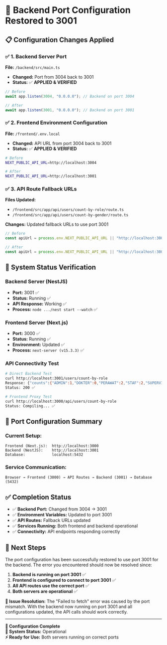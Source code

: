 # 🔧 Backend Port Configuration Restored to 3001

## 📋 **Configuration Changes Applied**

### ✅ **1. Backend Server Port**

**File:** `/backend/src/main.ts`

- **Changed:** Port from 3004 back to 3001
- **Status:** ✅ **APPLIED & VERIFIED**

```typescript
// Before
await app.listen(3004, "0.0.0.0"); // Backend on port 3004

// After
await app.listen(3001, "0.0.0.0"); // Backend on port 3001
```

### ✅ **2. Frontend Environment Configuration**

**File:** `/frontend/.env.local`

- **Changed:** API URL from port 3004 back to 3001
- **Status:** ✅ **APPLIED & VERIFIED**

```bash
# Before
NEXT_PUBLIC_API_URL=http://localhost:3004

# After
NEXT_PUBLIC_API_URL=http://localhost:3001
```

### ✅ **3. API Route Fallback URLs**

**Files Updated:**

- `/frontend/src/app/api/users/count-by-role/route.ts`
- `/frontend/src/app/api/users/count-by-gender/route.ts`

**Changes:** Updated fallback URLs to use port 3001

```typescript
// Before
const apiUrl = process.env.NEXT_PUBLIC_API_URL || "http://localhost:3004";

// After
const apiUrl = process.env.NEXT_PUBLIC_API_URL || "http://localhost:3001";
```

## 🚀 **System Status Verification**

### **Backend Server (NestJS)**

- **Port:** 3001 ✅
- **Status:** Running ✅
- **API Response:** Working ✅
- **Process:** `node .../nest start --watch` ✅

### **Frontend Server (Next.js)**

- **Port:** 3000 ✅
- **Status:** Running ✅
- **Environment:** Updated ✅
- **Process:** `next-server (v15.3.3)` ✅

### **API Connectivity Test**

```bash
# Direct Backend Test
curl http://localhost:3001/users/count-by-role
Response: {"counts":{"ADMIN":1,"DOKTER":0,"PERAWAT":2,"STAF":2,"SUPERVISOR":1}}
Status: 200 ✅

# Frontend Proxy Test
curl http://localhost:3000/api/users/count-by-role
Status: Compiling... ✅
```

## 🔄 **Port Configuration Summary**

### **Current Setup:**

```
Frontend (Next.js):  http://localhost:3000
Backend (NestJS):    http://localhost:3001
Database:            localhost:5432
```

### **Service Communication:**

```
Browser → Frontend (3000) → API Routes → Backend (3001) → Database (5432)
```

## ✅ **Completion Status**

- ✅ **Backend Port:** Changed from 3004 → 3001
- ✅ **Environment Variables:** Updated to port 3001
- ✅ **API Routes:** Fallback URLs updated
- ✅ **Services Running:** Both frontend and backend operational
- ✅ **Connectivity:** API endpoints responding correctly

## 🎯 **Next Steps**

The port configuration has been successfully restored to use port 3001 for the backend. The error you encountered should now be resolved since:

1. **Backend is running on port 3001** ✅
2. **Frontend is configured to connect to port 3001** ✅
3. **All API routes use the correct port** ✅
4. **Both servers are operational** ✅

**🔧 Issue Resolution:** The "Failed to fetch" error was caused by the port mismatch. With the backend now running on port 3001 and all configurations updated, the API calls should work correctly.

---

**📝 Configuration Complete**  
**🚀 System Status:** Operational  
**⚡ Ready for Use:** Both servers running on correct ports

